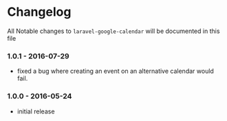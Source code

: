 # Changelog

All Notable changes to `laravel-google-calendar` will be documented in this file

### 1.0.1 - 2016-07-29

- fixed a bug where creating an event on an alternative calendar would fail.

### 1.0.0 - 2016-05-24

- initial release
